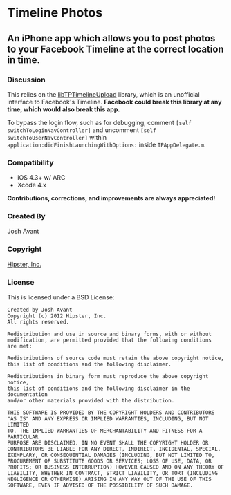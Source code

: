 # Timeline Photos
## An iPhone app which allows you to post photos to your Facebook Timeline at the correct location in time.

### Discussion
This relies on the [libTPTimelineUpload](https://github.com/joshavant/libTPTimelineUpload) library, which is an unofficial interface to Facebook's Timeline. **Facebook could break this library at any time, which would also break this app.**

To bypass the login flow, such as for debugging, comment `[self switchToLoginNavController]` and uncomment `[self switchToUserNavController]` within `application:didFinishLaunchingWithOptions:` inside `TPAppDelegate.m`.

### Compatibility
* iOS 4.3+ w/ ARC
* Xcode 4.x

**Contributions, corrections, and improvements are always appreciated!**

### Created By
Josh Avant

### Copyright
[Hipster, Inc.](http://www.hipster.com)

### License
This is licensed under a BSD License:

    Created by Josh Avant
    Copyright (c) 2012 Hipster, Inc.
    All rights reserved.

    Redistribution and use in source and binary forms, with or without
    modification, are permitted provided that the following conditions
    are met:

    Redistributions of source code must retain the above copyright notice,
    this list of conditions and the following disclaimer.

    Redistributions in binary form must reproduce the above copyright notice,
    this list of conditions and the following disclaimer in the documentation
    and/or other materials provided with the distribution.

    THIS SOFTWARE IS PROVIDED BY THE COPYRIGHT HOLDERS AND CONTRIBUTORS
    "AS IS" AND ANY EXPRESS OR IMPLIED WARRANTIES, INCLUDING, BUT NOT LIMITED
    TO, THE IMPLIED WARRANTIES OF MERCHANTABILITY AND FITNESS FOR A PARTICULAR
    PURPOSE ARE DISCLAIMED. IN NO EVENT SHALL THE COPYRIGHT HOLDER OR
    CONTRIBUTORS BE LIABLE FOR ANY DIRECT, INDIRECT, INCIDENTAL, SPECIAL,
    EXEMPLARY, OR CONSEQUENTIAL DAMAGES (INCLUDING, BUT NOT LIMITED TO,
    PROCUREMENT OF SUBSTITUTE GOODS OR SERVICES; LOSS OF USE, DATA, OR
    PROFITS; OR BUSINESS INTERRUPTION) HOWEVER CAUSED AND ON ANY THEORY OF
    LIABILITY, WHETHER IN CONTRACT, STRICT LIABILITY, OR TORT (INCLUDING
    NEGLIGENCE OR OTHERWISE) ARISING IN ANY WAY OUT OF THE USE OF THIS
    SOFTWARE, EVEN IF ADVISED OF THE POSSIBILITY OF SUCH DAMAGE.